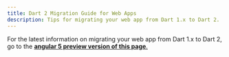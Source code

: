 ```yaml
---
title: Dart 2 Migration Guide for Web Apps
description: Tips for migrating your web app from Dart 1.x to Dart 2.
---
```


For the latest information on migrating your web app from Dart 1.x to Dart 2,
go to the [**angular 5 preview version of this page**.]({{site.dev-url}}/dart-2)
